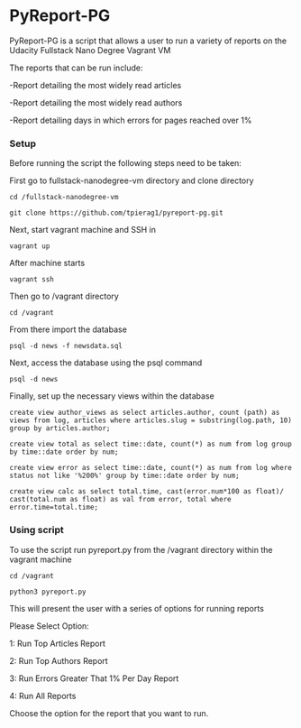 # PyReport-PG

PyReport-PG is a script that allows a user to run a variety
of reports on the Udacity Fullstack Nano Degree Vagrant VM

The reports that can be run include:

-Report detailing the most widely read articles

-Report detailing the most widely read authors

-Report detailing days in which errors for pages reached over 1%

### Setup

Before running the script the following steps need to be taken:

First go to fullstack-nanodegree-vm directory and clone directory

`cd /fullstack-nanodegree-vm`

`git clone https://github.com/tpierag1/pyreport-pg.git`

Next, start vagrant machine and SSH in

`vagrant up`

After machine starts

`vagrant ssh`

Then go to /vagrant directory

`cd /vagrant`

From there import the database

`psql -d news -f newsdata.sql`

Next, access the database using the psql command

`psql -d news`

Finally, set up the necessary views within the database

`create view author_views as select articles.author, count (path) as views from
log, articles where articles.slug = substring(log.path, 10) group
by articles.author;`

`create view total as select time::date, count(*) as num from log group by
time::date order by num;`

`create view error as select time::date, count(*) as num from log where
status not like '%200%' group by time::date order by num;`

`create view calc as select total.time, cast(error.num*100 as float)/
cast(total.num as float) as val from error, total where error.time=total.time;`

### Using script

To use the script run pyreport.py from the /vagrant directory within the
vagrant machine

`cd /vagrant`

`python3 pyreport.py`

This will present the user with a series of options for running reports

Please Select Option:

1: Run Top Articles Report

2: Run Top Authors Report

3: Run Errors Greater That 1% Per Day Report

4: Run All Reports


Choose the option for the report that you want to run.

